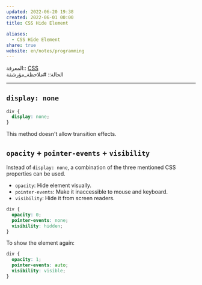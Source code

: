 ```yaml
---  
updated: 2022-06-20 19:38  
created: 2022-06-01 00:00  
title: CSS Hide Element  
  
aliases:  
  - CSS Hide Element  
share: true  
website: en/notes/programming  
---  
```

  
المعرفة:: [CSS](CSS)  
الحالة:: #ملاحظة_مؤرشفة  
  
---  
  
## `display: none`  
  
```css  
div {  
  display: none;  
}  
```  
  
This method doesn't allow transition effects.  
  
## `opacity` + `pointer-events` + `visibility`  
  
Instead of `display: none`, a combination of the three mentioned CSS properties can be used.  
  
- `opacity`: Hide element visually.  
- `pointer-events`: Make it inaccessible to mouse and keyboard.  
- `visibility`: Hide it from screen readers.  
  
```css  
div {  
  opacity: 0;  
  pointer-events: none;  
  visibility: hidden;  
}  
```  
  
To show the element again:  
  
```css  
div {  
  opacity: 1;  
  pointer-events: auto;  
  visibility: visible;  
}  
```  
